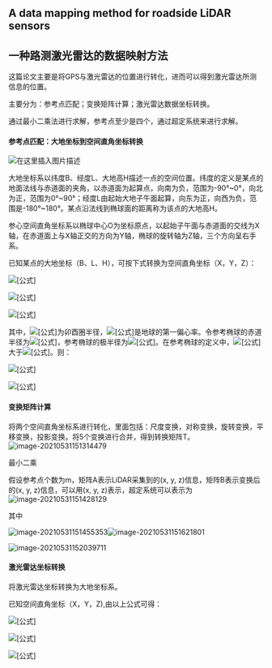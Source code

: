 ## A data mapping method for roadside LiDAR sensors

## 一种路测激光雷达的数据映射方法

这篇论文主要是将GPS与激光雷达的位置进行转化，进而可以得到激光雷达所测信息的位置。

主要分为：参考点匹配；变换矩阵计算；激光雷达数据坐标转换。

通过最小二乘法进行求解，参考点至少是四个，通过超定系统来进行求解。

#### 参考点匹配：大地坐标到空间直角坐标转换

![在这里插入图片描述](https://img-blog.csdnimg.cn/20190418085024305.png?x-oss-process=image/watermark,type_ZmFuZ3poZW5naGVpdGk,shadow_10,text_aHR0cHM6Ly9ibG9nLmNzZG4ubmV0L3dlaXhpbl80MzYzNzQ5MA==,size_16,color_FFFFFF,t_70)

大地坐标系以纬度B、经度L、大地高H描述一点的空间位置。纬度的定义是某点的地面法线与赤道面的夹角，以赤道面为起算点，向南为负，范围为-90°~0°，向北为正，范围为0°~90°；经度L由起始大地子午面起算，向东为正，向西为负，范围是-180°~180°。某点沿法线到椭球面的距离称为该点的大地高H。

参心空间直角坐标系以椭球中心O为坐标原点，以起始子午面与赤道面的交线为X轴，在赤道面上与X轴正交的方向为Y轴，椭球的旋转轴为Z轴，三个方向呈右手系。

已知某点的大地坐标（B、L、H），可按下式转换为空间直角坐标（X，Y，Z）：

![[公式]](https://www.zhihu.com/equation?tex=X%3D%28N%2BH%29cosBcosL%EF%BC%881%EF%BC%89+%5C%5C)

![[公式]](https://www.zhihu.com/equation?tex=Y%3D%28N%2BH%29cosBsinL+%EF%BC%882%EF%BC%89+%5C%5C)

![[公式]](https://www.zhihu.com/equation?tex=Z%3D%28N%281-e%5E2%29%2BH%29sinB%EF%BC%883%EF%BC%89+%5C%5C)

其中，![[公式]](https://www.zhihu.com/equation?tex=N)为卯酉圈半径，![[公式]](https://www.zhihu.com/equation?tex=e)是地球的第一偏心率。令参考椭球的赤道半径为![[公式]](https://www.zhihu.com/equation?tex=a)，参考椭球的极半径为![[公式]](https://www.zhihu.com/equation?tex=b)。在参考椭球的定义中，![[公式]](https://www.zhihu.com/equation?tex=a)大于![[公式]](https://www.zhihu.com/equation?tex=b)。则：

![[公式]](https://www.zhihu.com/equation?tex=e%5E2%3D%28a%5E2-b%5E2%29%2Fa%5E2%EF%BC%884%EF%BC%89+%5C%5C)

![[公式]](https://www.zhihu.com/equation?tex=N+%3D+a%2F%281-e%5E2sin%5E2B%29%5E%7B%5Cfrac%7B1%7D%7B2%7D%7D%EF%BC%885%EF%BC%89+%5C%5C)

#### 变换矩阵计算

将两个空间直角坐标系进行转化，里面包括：尺度变换，对称变换，旋转变换，平移变换，投影变换。将5个变换进行合并，得到转换矩阵T。![image-20210531151314479](D:\zjg\月度总结\一月\image-20210531151314479.png)

最小二乘

假设参考点个数为m，矩阵A表示LiDAR采集到的(x, y, z)信息，矩阵B表示变换后的(x, y, z)信息，可以用(x, y,  z)表示，超定系统可以表示为![image-20210531151428129](D:\zjg\月度总结\一月\image-20210531151428129.png)

其中

![image-20210531151455353](D:\zjg\月度总结\一月\image-20210531151455353.png)![image-20210531151621801](D:\zjg\月度总结\一月\image-20210531151621801.png)

![image-20210531152039711](D:\zjg\月度总结\一月\image-20210531152039711.png)

#### 激光雷达坐标转换

将激光雷达坐标转换为大地坐标系。

已知空间直角坐标（X，Y，Z),由以上公式可得：

![[公式]](https://www.zhihu.com/equation?tex=tanL%3D%5Cfrac%7BY%7D%7BX%7D%EF%BC%886%EF%BC%89+%5C%5C)

![[公式]](https://www.zhihu.com/equation?tex=tanB%3D%5Cfrac%7BZ%2BNe%5E2sinB%7D%7B%28X%5E2%2BY%5E2%29%5E%7B%5Cfrac%7B1%7D%7B2%7D%7D%7D%EF%BC%887%EF%BC%89+%5C%5C)

![[公式]](https://www.zhihu.com/equation?tex=H%3D%5Cfrac%7B%28X%5E2%2BY%5E2%29%5E%5Cfrac%7B1%7D%7B2%7D%7D%7BcosB%7D-N%EF%BC%888%EF%BC%89+%5C%5C)











